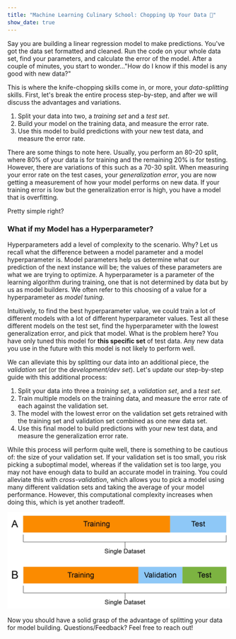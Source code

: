 ```yaml
---
title: "Machine Learning Culinary School: Chopping Up Your Data 🍴"
show_date: true 
---
```


Say you are building a linear regression model to make predictions. You've got the data set formatted and cleaned. Run the code on your whole data set, find your parameters, and calculate the error of the model. After a couple of minutes, you start to wonder..."How do I know if this model is any good with new data?" 

This is where the knife-chopping skills come in, or more, your *data-splitting* skills. First, let's break the entire process step-by-step, and after we will discuss the advantages and variations.
1. Split your data into two, a *training set* and a *test set*.  
2. Build your model on the training data, and measure the error rate.
3. Use this model to build predictions with your new test data, and measure the error rate. 

There are some things to note here. Usually, you perform an 80-20 split, where 80% of your data is for training and the remaining 20% is for testing. However, there are variations of this such as a 70-30 split. When measuring your error rate on the test cases, your *generalization error*, you are now getting a measurement of how your model performs on new data. If your training error is low but the generalization error is high, you have a model that is overfitting.

Pretty simple right?

### What if my Model has a Hyperparameter?

Hyperparameters add a level of complexity to the scenario. Why? Let us recall what the difference between a model parameter and a model hyperparameter is. Model parameters help us determine what our prediction of the next instance will be; the values of these parameters are what we are trying to optimize. A hyperparameter is a parameter of the learning algorithm during training, one that is not determined by data but by us as model builders. We often refer to this choosing of a value for a hyperparameter as *model tuning*. 

Intuitively, to find the best hyperparameter value, we could train a lot of different models with a lot of different hyperparameter values. Test all these different models on the test set, find the hyperparameter with the lowest generalization error, and pick that model. What is the problem here? You have only tuned this model for **this specific set** of test data. Any new data you use in the future with this model is not likely to perform well. 

We can alleviate this by splitting our data into an additional piece, the *validation set* (or the *development/dev set*). Let's update our step-by-step guide with this additional process:
1. Split your data into three a *training set*, a *validation set*, and a *test set*.  
2. Train multiple models on the training data, and measure the error rate of each against the validation set.
3. The model with the lowest error on the validation set gets retrained with the training set and validation set combined as one new data set. 
4. Use this final model to build predictions with your new test data, and measure the generalization error rate. 

While this process will perform quite well, there is something to be cautious of: the size of your validation set. If your validation set is too small, you risk picking a suboptimal model, whereas if the validation set is too large, you may not have enough data to build an accurate model in training. You could alleviate this with *cross-validation*, which allows you to pick a model using many different validation sets and taking the average of your model performance. However, this computational complexity increases when doing this, which is yet another tradeoff. 

![Visualizing the data splitting process](https://github.com/gspiga/gspiga.github.io/blob/master/assets/images/ML_dataset_training_validation_test_sets.png?raw=true)

Now you should have a solid grasp of the advantage of splitting your data for model building. Questions/Feedback? Feel free to reach out! 
